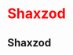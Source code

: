 <h1 style="color: red;">Shaxzod</h1>
<h2>Shaxzod</h2>


<!---
- 👋 Hi, I’m @shaxzod67
- 👀 I’m interested in ...
- 🌱 I’m currently learning ...
- 💞️ I’m looking to collaborate on ...
- 📫 How to reach me ...
- 😄 Pronouns: ...
- ⚡ Fun fact: ...

shaxzod67/shaxzod67 is a ✨ special ✨ repository because its `README.md` (this file) appears on your GitHub profile.
You can click the Preview link to take a look at your changes.
--->
